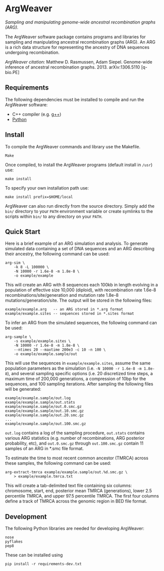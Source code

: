 ArgWeaver
=========

*Sampling and manipulating genome-wide ancestral recombination graphs (ARG).*  

The ArgWeaver software package contains programs and libraries for
sampling and manipulating ancestral recombination graphs (ARG). An ARG
is a rich data structure for representing the ancestry of DNA
sequences undergoing recombination.

*ArgWeaver citation:*
Matthew D. Rasmussen, Adam Siepel. Genome-wide inference of ancestral
recombination graphs. 2013. arXiv:1306.5110 [q-bio.PE]


## Requirements

The following dependencies must be installed to compile and run the
ArgWeaver software:

- C++ compiler (e.g. [g++](http://gcc.gnu.org))
- [Python](http://python.org)


## Install

To compile the ArgWeaver commands and library use the Makefile.

```
Make
```

Once compiled, to install the ArgWeaver programs (default install in
`/usr`) use:

```
make install
```

To specify your own installation path use:

```
make install prefix=$HOME/local
```

ArgWeaver can also run directly from the source directory.  Simply add the
`bin/` directory to your `PATH` environment variable or create symlinks to the
scripts within `bin/` to any directory on your `PATH`.


## Quick Start

Here is a brief example of an ARG simulation and analysis.
To generate simulated data containing a set of DNA sequences and an
ARG describing their ancestry, the following command can be used:

```
arg-sim \
    -k 8 -L 100000 \
    -N 10000 -r 1.6e-8 -m 1.8e-8 \
    -o example/example
```

This will create an ARG with 8 sequences each 100kb in length evolving in
a population of effective size 10,000 (diploid), with recombination rate
1.6e-8 recombinations/site/generation and mutation rate 1.8e-8 
mutations/generation/site. The output will be stored in the following files:

```
example/example.arg   -- an ARG stored in *.arg format
example/example.sites -- sequences stored in *.sites format
```

To infer an ARG from the simulated sequences, the following command 
can be used:

```
arg-sample \
    -s example/example.sites \
    -N 10000 -r 1.6e-8 -m 1.8e-8 \
    --ntimes 20 --maxtime 200e3 -c 10 -n 100 \
    -o example/example.sample/out
```

This will use the sequences in `example/example.sites`, assume the
same population parameters as the simulation (i.e. `-N 10000 -r 1.6e-8
-m 1.8e-8`), and several sampling specific options (i.e. 20 discretized
time steps, a maximum time of 200,000 generations, a compression of 10bp
for the sequences, and 100 sampling iterations. After sampling the following
files will be generated:

```
example/example.sample/out.log
example/example.sample/out.stats
example/example.sample/out.0.smc.gz
example/example.sample/out.10.smc.gz
example/example.sample/out.20.smc.gz
...
example/example.sample/out.100.smc.gz
```

`out.log` contains a log of the sampling procedure, `out.stats` contains 
various ARG statistics (e.g. number of recombinations, ARG posterior 
probability, etc), and `out.0.smc.gz` through `out.100.smc.gz` contain 
11 samples of an ARG in *.smc file format.

To estimate the time to most recent common ancestor (TMRCA) across
these samples, the following command can be used:

```
arg-extract-tmrca example/example.sample/out.%d.smc.gz \
    > example/example.tmrca.txt
```

This will create a tab-delimited text file containing six columns:
chromosome, start, end, posterior mean TMRCA (generations),
lower 2.5 percentile TMRCA, and upper 97.5 percentile TMRCA. The first
four columns define a track of TMRCA across the genomic region in
BED file format.


## Development

The following Python libraries are needed for developing ArgWeaver:

```
nose
pyflakes
pep8
```

These can be installed using

```
pip install -r requirements-dev.txt
```
